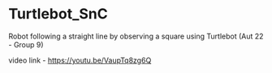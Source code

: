 # Turtlebot_SnC
Robot following a straight line by observing a square using Turtlebot (Aut 22 - Group 9) 

video link - https://youtu.be/VaupTq8zg6Q
